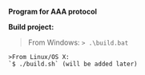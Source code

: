 **Program for AAA protocol**

**Build project:**

>From Windows:
`> .\build.bat`
```
>From Linux/OS X:
`$ ./build.sh` (will be added later)